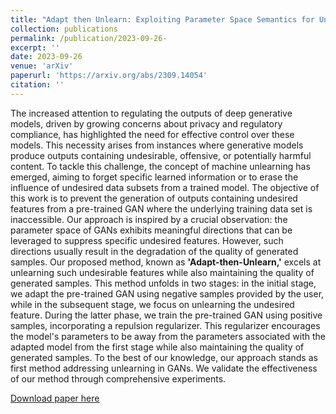 ```yaml
---
title: "Adapt then Unlearn: Exploiting Parameter Space Semantics for Unlearning in Generative Adversarial Networks"
collection: publications
permalink: /publication/2023-09-26- 
excerpt: ''
date: 2023-09-26
venue: 'arXiv'
paperurl: 'https://arxiv.org/abs/2309.14054'
citation: ''
---
```

The increased attention to regulating the outputs of deep generative models, driven by growing concerns about privacy and regulatory compliance, has highlighted the need for effective control over these models. This necessity arises from instances where generative models produce outputs containing undesirable, offensive, or potentially harmful content. To tackle this challenge, the concept of machine unlearning has emerged, aiming to forget specific learned information or to erase the influence of undesired data subsets from a trained model. The objective of this work is to prevent the generation of outputs containing undesired features from a pre-trained GAN where the underlying training data set is inaccessible. Our approach is inspired by a crucial observation: the parameter space of GANs exhibits meaningful directions that can be leveraged to suppress specific undesired features. However, such directions usually result in the degradation of the quality of generated samples. Our proposed method, known as **'Adapt-then-Unlearn,'** excels at unlearning such undesirable features while also maintaining the quality of generated samples. This method unfolds in two stages: in the initial stage, we adapt the pre-trained GAN using negative samples provided by the user, while in the subsequent stage, we focus on unlearning the undesired feature. During the latter phase, we train the pre-trained GAN using positive samples, incorporating a repulsion regularizer. This regularizer encourages the model's parameters to be away from the parameters associated with the adapted model from the first stage while also maintaining the quality of generated samples. To the best of our knowledge, our approach stands as first method addressing unlearning in GANs. We validate the effectiveness of our method through comprehensive experiments.

[Download paper here](https://arxiv.org/abs/2309.14054)